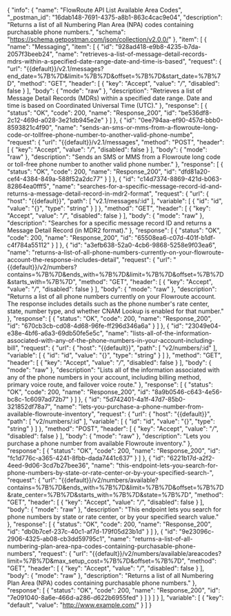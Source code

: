 {
  "info": {
    "name": "FlowRoute API List Available Area Codes",
    "_postman_id": "16dab148-7691-4375-a8b1-863c4cac9e04",
    "description": "Returns a list of all Numbering Plan Area (NPA) codes containing purchasable phone numbers.",
    "schema": "https://schema.getpostman.com/json/collection/v2.0.0/"
  },
  "item": [
    {
      "name": "Messaging",
      "item": [
        {
          "id": "928ad418-e9b8-4235-b7da-2057f3beeb24",
          "name": "retrieves-a-list-of-message-detail-records-mdrs-within-a-specified-date-range-date-and-time-is-based",
          "request": {
            "url": "{{default}}/v2.1/messages?end_date=%7B%7D&limit=%7B%7D&offset=%7B%7D&start_date=%7B%7D",
            "method": "GET",
            "header": [
              {
                "key": "Accept",
                "value": "*/*",
                "disabled": false
              }
            ],
            "body": {
              "mode": "raw"
            },
            "description": "Retrieves a list of Message Detail Records (MDRs) within a specified date range. Date and time is based on Coordinated Universal Time (UTC)."
          },
          "response": [
            {
              "status": "OK",
              "code": 200,
              "name": "Response_200",
              "id": "be536df8-2c12-469d-a028-3e21db945e2e"
            }
          ]
        },
        {
          "id": "0ee794aa-ef90-457d-bbb0-8593821c4f90",
          "name": "sends-an-sms-or-mms-from-a-flowroute-long-code-or-tollfree-phone-number-to-another-valid-phone-numbe",
          "request": {
            "url": "{{default}}/v2.1/messages",
            "method": "POST",
            "header": [
              {
                "key": "Accept",
                "value": "*/*",
                "disabled": false
              }
            ],
            "body": {
              "mode": "raw"
            },
            "description": "Sends an SMS or MMS from a Flowroute long code or toll-free phone number to another valid phone number."
          },
          "response": [
            {
              "status": "OK",
              "code": 200,
              "name": "Response_200",
              "id": "dfd81a20-cef4-4384-849a-588f52a2dc77"
            }
          ]
        },
        {
          "id": "c14d7374-8869-421d-b063-82864ea0fff5",
          "name": "searches-for-a-specific-message-record-id-and-returns-a-message-detail-record-in-mdr2-format",
          "request": {
            "url": {
              "host": "{{default}}",
              "path": [
                "v2.1/messages/:id"
              ],
              "variable": [
                {
                  "id": "id",
                  "value": "{}",
                  "type": "string"
                }
              ]
            },
            "method": "GET",
            "header": [
              {
                "key": "Accept",
                "value": "*/*",
                "disabled": false
              }
            ],
            "body": {
              "mode": "raw"
            },
            "description": "Searches for a specific message record ID and returns a Message Detail Record (in MDR2 format)."
          },
          "response": [
            {
              "status": "OK",
              "code": 200,
              "name": "Response_200",
              "id": "65508ea6-c07d-401f-b1df-c4f784a55112"
            }
          ]
        },
        {
          "id": "a3efb638-52a0-4cb6-9868-5258e9f03ea6",
          "name": "returns-a-list-of-all-phone-numbers-currently-on-your-flowroute-account-the-response-includes-detail",
          "request": {
            "url": "{{default}}/v2/numbers?contains=%7B%7D&ends_with=%7B%7D&limit=%7B%7D&offset=%7B%7D&starts_with=%7B%7D",
            "method": "GET",
            "header": [
              {
                "key": "Accept",
                "value": "*/*",
                "disabled": false
              }
            ],
            "body": {
              "mode": "raw"
            },
            "description": "Returns a list of all phone numbers currently on your Flowroute account. The response includes details such as the phone number's rate center, state, number type, and whether CNAM Lookup is enabled for that number."
          },
          "response": [
            {
              "status": "OK",
              "code": 200,
              "name": "Response_200",
              "id": "670cb3cb-cd08-4d68-96fe-ff296d346a6a"
            }
          ]
        },
        {
          "id": "23049e04-e38e-4bf6-a6a3-69db50fe5e5c",
          "name": "lists-all-of-the-information-associated-with-any-of-the-phone-numbers-in-your-account-including-bill",
          "request": {
            "url": {
              "host": "{{default}}",
              "path": [
                "v2/numbers/:id"
              ],
              "variable": [
                {
                  "id": "id",
                  "value": "{}",
                  "type": "string"
                }
              ]
            },
            "method": "GET",
            "header": [
              {
                "key": "Accept",
                "value": "*/*",
                "disabled": false
              }
            ],
            "body": {
              "mode": "raw"
            },
            "description": "Lists all of the information associated with any of the phone numbers in your account, including billing method, primary voice route, and failover voice route."
          },
          "response": [
            {
              "status": "OK",
              "code": 200,
              "name": "Response_200",
              "id": "8a9b0546-c643-4e56-bc8c-1c6097ad72b7"
            }
          ]
        },
        {
          "id": "5d742401-4a1f-47d7-85b0-321852df78a7",
          "name": "lets-you-purchase-a-phone-number-from-available-flowroute-inventory",
          "request": {
            "url": {
              "host": "{{default}}",
              "path": [
                "v2/numbers/:id"
              ],
              "variable": [
                {
                  "id": "id",
                  "value": "{}",
                  "type": "string"
                }
              ]
            },
            "method": "POST",
            "header": [
              {
                "key": "Accept",
                "value": "*/*",
                "disabled": false
              }
            ],
            "body": {
              "mode": "raw"
            },
            "description": "Lets you purchase a phone number from available Flowroute inventory."
          },
          "response": [
            {
              "status": "OK",
              "code": 200,
              "name": "Response_200",
              "id": "fc1d776c-a365-4241-8fbb-dada7441c637"
            }
          ]
        },
        {
          "id": "6221b17d-a2f2-4eed-9d06-3cd7b27bee36",
          "name": "this-endpoint-lets-you-search-for-phone-numbers-by-state-or-rate-center-or-by-your-specified-search-",
          "request": {
            "url": "{{default}}/v2/numbers/available?contains=%7B%7D&ends_with=%7B%7D&limit=%7B%7D&offset=%7B%7D&rate_center=%7B%7D&starts_with=%7B%7D&state=%7B%7D",
            "method": "GET",
            "header": [
              {
                "key": "Accept",
                "value": "*/*",
                "disabled": false
              }
            ],
            "body": {
              "mode": "raw"
            },
            "description": "This endpoint lets you search for phone numbers by state or rate center, or by your specified search value."
          },
          "response": [
            {
              "status": "OK",
              "code": 200,
              "name": "Response_200",
              "id": "db0b7cef-237c-40c1-af7d-179f05d23b1d"
            }
          ]
        },
        {
          "id": "9e23096c-2906-4325-ab08-cb3dd59795c1",
          "name": "returns-a-list-of-all-numbering-plan-area-npa-codes-containing-purchasable-phone-numbers",
          "request": {
            "url": "{{default}}/v2/numbers/available/areacodes?limit=%7B%7D&max_setup_cost=%7B%7D&offset=%7B%7D",
            "method": "GET",
            "header": [
              {
                "key": "Accept",
                "value": "*/*",
                "disabled": false
              }
            ],
            "body": {
              "mode": "raw"
            },
            "description": "Returns a list of all Numbering Plan Area (NPA) codes containing purchasable phone numbers."
          },
          "response": [
            {
              "status": "OK",
              "code": 200,
              "name": "Response_200",
              "id": "7e091040-8a6e-466d-a286-d622b6955fed"
            }
          ]
        }
      ]
    }
  ],
  "variable": [
    {
      "key": "default",
      "value": "http://www.example.com/"
    }
  ]
}